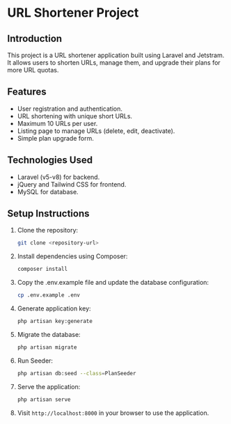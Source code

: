 # URL Shortener Project

## Introduction
This project is a URL shortener application built using Laravel and Jetstram. It allows users to shorten URLs, manage them, and upgrade their plans for more URL quotas.

## Features
- User registration and authentication.
- URL shortening with unique short URLs.
- Maximum 10 URLs per user.
- Listing page to manage URLs (delete, edit, deactivate).
- Simple plan upgrade form.

## Technologies Used
- Laravel (v5-v8) for backend.
- jQuery and Tailwind CSS for frontend.
- MySQL for database.

## Setup Instructions
1. Clone the repository:
    ```bash
    git clone <repository-url>
    ```

2. Install dependencies using Composer:
    ```bash
    composer install
    ```

3. Copy the .env.example file and update the database configuration:
    ```bash
    cp .env.example .env
    ```

4. Generate application key:
    ```bash
    php artisan key:generate
    ```

5. Migrate the database:
    ```bash
    php artisan migrate
    ```

6. Run Seeder:
    ```bash
    php artisan db:seed --class=PlanSeeder
    ```

7. Serve the application:
    ```bash
    php artisan serve
    ```

8. Visit `http://localhost:8000` in your browser to use the application.

